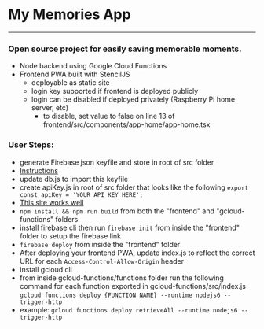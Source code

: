 # My Memories App
---
### Open source project for easily saving memorable moments.

* Node backend using Google Cloud Functions
* Frontend PWA built with StencilJS
  * deployable as static site
  * login key supported if frontend is deployed publicly 
  * login can be disabled if deployed privately (Raspberry Pi home server, etc)
    * to disable, set value to false on line 13 of frontend/src/components/app-home/app-home.tsx

### User Steps:

 * generate Firebase json keyfile and store in root of src folder
  * [Instructions](https://firebase.google.com/docs/web/setup)
  * update db.js to import this keyfile
 * create apiKey.js in root of src folder that looks like the following
```export const apiKey = 'YOUR API KEY HERE';```
  * [This site works well](https://www.uuidgenerator.net/)
 * ```npm install && npm run build``` from both the "frontend" and "gcloud-functions" folders
 * install firebase cli then run ```firebase init``` from inside the "frontend" folder to setup the firebase link
 * ```firebase deploy``` from inside the "frontend" folder
 * After deploying your frontend PWA, update index.js to reflect the correct URL for each ```Access-Control-Allow-Origin``` header
 * install gcloud cli
 * from inside gcloud-functions/functions folder run the following command for each function exported in gcloud-functions/src/index.js
 ```gcloud functions deploy {FUNCTION NAME} --runtime nodejs6 --trigger-http```
  * example: ```gcloud functions deploy retrieveAll --runtime nodejs6 --trigger-http```
    
